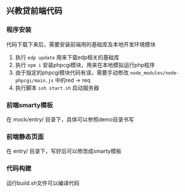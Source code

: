 ## 兴教贷前端代码

### 程序安装
代码下载下来后，需要安装前端用的基础库及本地开发环境模块
1. 执行 `edp update` 用来下载edp相关的基础库
2. 执行 `npm i` 安装phpcgi模块，用来在本地模拟运行php程序
3. 由于指定的phpcgi模块代码有误，需要手动修改 `node_modules/node-phpcgi/main.js` 中的red -> req
4. 执行脚本 `ssh start.sh` 启动服务器

### 前端smarty模板
在 mock/entry/ 目录下，具体可以参照demo目录书写

### 前端静态页面
在 entry/ 目录下，写好后可以修改成smarty模板

### 代码构建
运行build.sh文件可以编译代码
